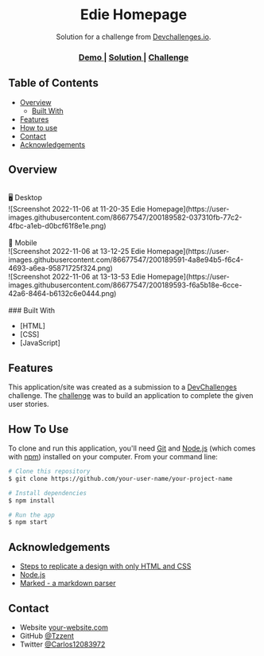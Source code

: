 <!-- Please update value in the {}  -->

<h1 align="center">Edie Homepage</h1>

<div align="center">
   Solution for a challenge from  <a href="http://devchallenges.io" target="_blank">Devchallenges.io</a>.
</div>

<div align="center">
  <h3>
    <a href="https://ediehomepage-8b855.web.app">
      Demo
    </a>
    <span> | </span>
    <a href="https://github.com/Tzzent/Edie-Homepage">
      Solution
    </a>
    <span> | </span>
    <a href="https://devchallenges.io/challenges/xobQBuf8zWWmiYMIAZe0">
      Challenge
    </a>
  </h3>
</div>

<!-- TABLE OF CONTENTS -->

## Table of Contents

- [Overview](#overview)
  - [Built With](#built-with)
- [Features](#features)
- [How to use](#how-to-use)
- [Contact](#contact)
- [Acknowledgements](#acknowledgements)

<!-- OVERVIEW -->

## Overview
<br>
🖥️ Desktop<br>
![Screenshot 2022-11-06 at 11-20-35 Edie Homepage](https://user-images.githubusercontent.com/86677547/200189582-037310fb-77c2-4fbc-a1eb-d0bcf61f8e1e.png)
<br>
<br>
📱 Mobile<br>
![Screenshot 2022-11-06 at 13-12-25 Edie Homepage](https://user-images.githubusercontent.com/86677547/200189591-4a8e94b5-f6c4-4693-a6ea-95871725f324.png)
<br>
![Screenshot 2022-11-06 at 13-13-53 Edie Homepage](https://user-images.githubusercontent.com/86677547/200189593-f6a5b18e-6cce-42a6-8464-b6132c6e0444.png)


<br>
<br>
### Built With

<!-- This section should list any major frameworks that you built your project using. Here are a few examples.-->

- [HTML]
- [CSS]
- [JavaScript]

## Features

<!-- List the features of your application or follow the template. Don't share the figma file here :) -->

This application/site was created as a submission to a [DevChallenges](https://devchallenges.io/challenges) challenge. The [challenge](https://devchallenges.io/challenges/xobQBuf8zWWmiYMIAZe0) was to build an application to complete the given user stories.

## How To Use

<!-- Example: -->

To clone and run this application, you'll need [Git](https://git-scm.com) and [Node.js](https://nodejs.org/en/download/) (which comes with [npm](http://npmjs.com)) installed on your computer. From your command line:

```bash
# Clone this repository
$ git clone https://github.com/your-user-name/your-project-name

# Install dependencies
$ npm install

# Run the app
$ npm start
```

## Acknowledgements

<!-- This section should list any articles or add-ons/plugins that helps you to complete the project. This is optional but it will help you in the future. For example -->

- [Steps to replicate a design with only HTML and CSS](https://devchallenges-blogs.web.app/how-to-replicate-design/)
- [Node.js](https://nodejs.org/)
- [Marked - a markdown parser](https://github.com/chjj/marked)

## Contact

- Website [your-website.com](https://{your-web-site-link})
- GitHub [@Tzzent](https://github.com/Tzzent)
- Twitter [@Carlos12083972](https://twitter.com/Carlos12083972)
